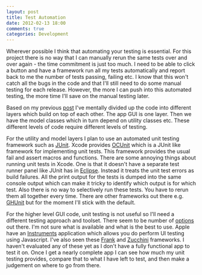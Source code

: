 ```yaml
--- 
layout: post
title: Test Automation
date: 2012-02-13 18:00
comments: true
categories: Development
---
```

  Wherever possible I think that automating your testing is essential. For this project there is no way that I can manually rerun the same tests over and over again - the time commitment is just too much. I need to be able to click a button and have a framework run all my tests automatically and report back to me the number of tests passing, failing etc. I know that this won't catch all the bugs in the code and that I'll still need to do some manual testing for each release. However, the more I can push into this automated testing, the more time I'll save on the manual testing later.  

Based on my previous [post](blog/2012/02/10/devising-my-unit-testing-philosophy/) I've mentally divided up the code into different layers which build on top of each other. The app GUI is one layer. Then we have the model classes which in turn depend on utility classes etc. These different levels of code require different levels of testing. 

  For the utility and model layers I plan to use an automated unit testing framework such as [JUnit](http://www.junit.org/). Xcode provides [OCUnit](https://developer.apple.com/library/ios/#documentation/DeveloperTools/Conceptual/UnitTesting/03-Writing_Test_Case_Methods/writing_tests.html#//apple_ref/doc/uid/TP40002143-CH4-SW1) which is a JUnit like framework for implementing unit tests. This framework provides the usual fail and assert macros and functions. There are some annoying things about running unit tests in Xcode. One is that it doesn't have a separate test runner panel like JUnit has in [Eclipse](http://www.eclipse.org/). Instead it treats the unit test errors as build failures. All the print output for the tests is dumped into the same console output which can make it tricky to identify which output is for which test. Also there is no way to selectively run these tests. You have to rerun them all together every time. There are other frameworks out there e.g. [GHUnit](https://github.com/gabriel/gh-unit) but for the moment I'll stick with the default.   

For the higher level GUI code, unit testing is not useful so I'll need a different testing approach and toolset. There seem to be number of [options](http://sgleadow.github.com/blog/2011/10/26/which-automated-ios-testing-tool-to-use/) out there. I'm not sure what is available and what is the best to use. Apple have an [Instruments](https://developer.apple.com/library/mac/documentation/developertools/conceptual/InstrumentsUserGuide/Built-InInstruments/Built-InInstruments.html#//apple_ref/doc/uid/TP40004652-CH6-SW75) application which allows you do perform UI testing using Javascript. I've also seen these [Frank](http://www.testingwithfrank.com/) and [Zucchini](http://www.zucchiniframework.org/) frameworks. I haven't evaluated any of these yet as I don't have a fully functional app to test it on. Once I get a nearly complete app I can see how much my unit testing provides, compare that to what I have left to test, and then make a judgement on where to go from there.
